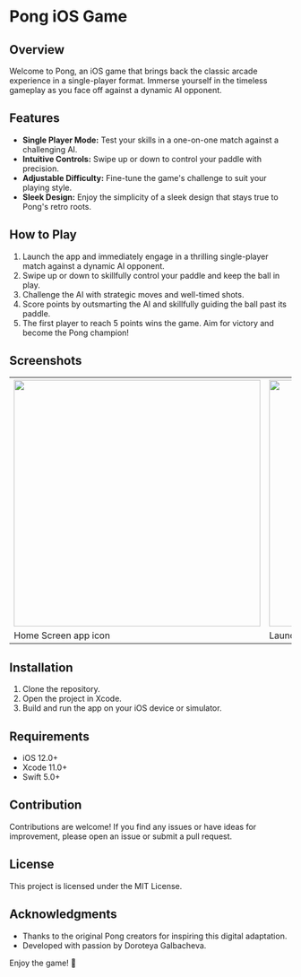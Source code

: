 
# Pong iOS Game

## Overview

Welcome to Pong, an iOS game that brings back the classic arcade experience in a single-player format. Immerse yourself in the timeless gameplay as you face off against a dynamic AI opponent.

## Features

- **Single Player Mode:** Test your skills in a one-on-one match against a challenging AI.
- **Intuitive Controls:** Swipe up or down to control your paddle with precision.
- **Adjustable Difficulty:** Fine-tune the game's challenge to suit your playing style.
- **Sleek Design:** Enjoy the simplicity of a sleek design that stays true to Pong's retro roots.

## How to Play

1. Launch the app and immediately engage in a thrilling single-player match against a dynamic AI opponent.
2. Swipe up or down to skillfully control your paddle and keep the ball in play.
3. Challenge the AI with strategic moves and well-timed shots.
4. Score points by outsmarting the AI and skillfully guiding the ball past its paddle.
5. The first player to reach 5 points wins the game. Aim for victory and become the Pong champion!

## Screenshots

<table>
<tr>
<th>
 <img src="https://github-production-user-asset-6210df.s3.amazonaws.com/113231573/285658779-d3f67578-0e7f-40aa-9611-524691aa85f3.png?X-Amz-Algorithm=AWS4-HMAC-SHA256&X-Amz-Credential=AKIAIWNJYAX4CSVEH53A%2F20231126%2Fus-east-1%2Fs3%2Faws4_request&X-Amz-Date=20231126T144930Z&X-Amz-Expires=300&X-Amz-Signature=edee4c7b5364e7c3e86a1a7b1353f9431d351ae3d41b87258d35aec804739611&X-Amz-SignedHeaders=host&actor_id=113231573&key_id=0&repo_id=723029806" width="" height="440">
 </th>
 <th>
 <img src="https://github-production-user-asset-6210df.s3.amazonaws.com/113231573/285658996-6372238c-e8b9-4be8-8a9e-11e98346659e.png?X-Amz-Algorithm=AWS4-HMAC-SHA256&X-Amz-Credential=AKIAIWNJYAX4CSVEH53A%2F20231126%2Fus-east-1%2Fs3%2Faws4_request&X-Amz-Date=20231126T145238Z&X-Amz-Expires=300&X-Amz-Signature=38090ab777d9dba9ad296391f86064eecfbd9192f5fa780c93e588d672bce29a&X-Amz-SignedHeaders=host&actor_id=113231573&key_id=0&repo_id=723029806" width="952" height="440">
 </th>
 <th>
 <img src="https://github-production-user-asset-6210df.s3.amazonaws.com/113231573/285659157-ca3383a0-a9e3-4458-84b5-8dd4ba062700.png?X-Amz-Algorithm=AWS4-HMAC-SHA256&X-Amz-Credential=AKIAIWNJYAX4CSVEH53A%2F20231126%2Fus-east-1%2Fs3%2Faws4_request&X-Amz-Date=20231126T145511Z&X-Amz-Expires=300&X-Amz-Signature=057daa835086cc6ff6e22002d7d16f56cfb5a4d358c5efa549025b430af74233&X-Amz-SignedHeaders=host&actor_id=113231573&key_id=0&repo_id=723029806" height="440">
 </th>
 <th>
 <img src="https://github-production-user-asset-6210df.s3.amazonaws.com/113231573/285659239-d1680dca-0029-48db-b919-c8045b7941cd.png?X-Amz-Algorithm=AWS4-HMAC-SHA256&X-Amz-Credential=AKIAIWNJYAX4CSVEH53A%2F20231126%2Fus-east-1%2Fs3%2Faws4_request&X-Amz-Date=20231126T145651Z&X-Amz-Expires=300&X-Amz-Signature=39ca3fcbf09699635b5e5eb2049b341fc6962e63b4f0293ff5b29cc9fce7e3ca&X-Amz-SignedHeaders=host&actor_id=113231573&key_id=0&repo_id=723029806" height="440"> 
 </th>
 <tr>
 <td>Home Screen app icon</td>
 <td>Launch app Screen</td>
 <td>Main app Screen</td>
 <td>Play mode</td>
</tr>
</table>

## Installation

1. Clone the repository.
2. Open the project in Xcode.
3. Build and run the app on your iOS device or simulator.

## Requirements

- iOS 12.0+
- Xcode 11.0+
- Swift 5.0+

## Contribution

Contributions are welcome! If you find any issues or have ideas for improvement, please open an issue or submit a pull request.

## License

This project is licensed under the MIT License.

## Acknowledgments

- Thanks to the original Pong creators for inspiring this digital adaptation.
- Developed with passion by Doroteya Galbacheva.

Enjoy the game! 🏓

